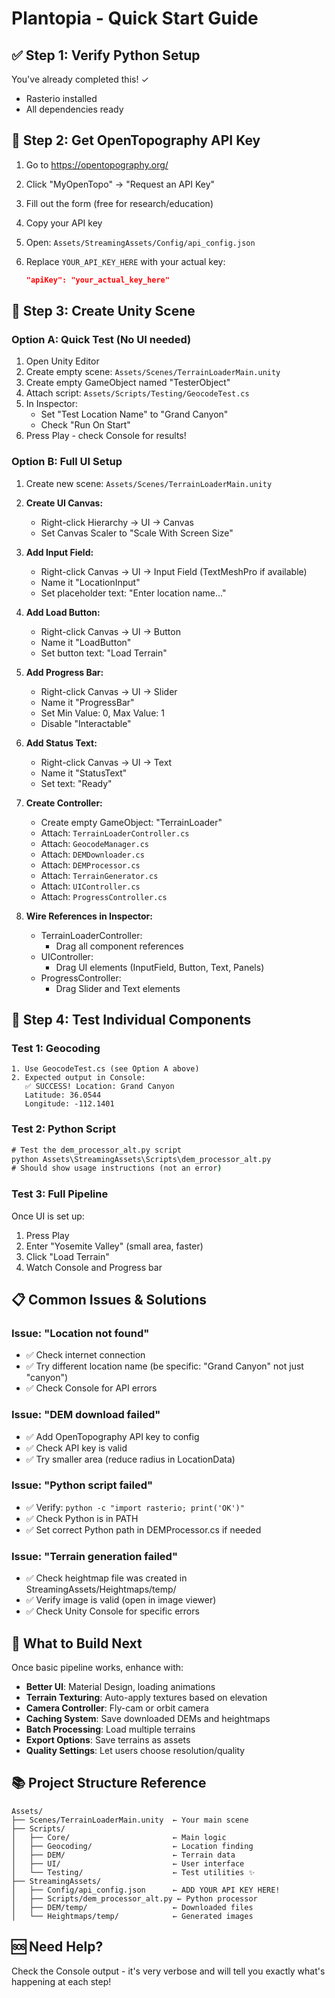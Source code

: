 # Plantopia - Quick Start Guide

## ✅ Step 1: Verify Python Setup

You've already completed this! ✓
- Rasterio installed
- All dependencies ready

## 🔑 Step 2: Get OpenTopography API Key

1. Go to https://opentopography.org/
2. Click "MyOpenTopo" → "Request an API Key"
3. Fill out the form (free for research/education)
4. Copy your API key

5. Open: `Assets/StreamingAssets/Config/api_config.json`
6. Replace `YOUR_API_KEY_HERE` with your actual key:
   ```json
   "apiKey": "your_actual_key_here"
   ```

## 🎨 Step 3: Create Unity Scene

### Option A: Quick Test (No UI needed)
1. Open Unity Editor
2. Create empty scene: `Assets/Scenes/TerrainLoaderMain.unity`
3. Create empty GameObject named "TesterObject"
4. Attach script: `Assets/Scripts/Testing/GeocodeTest.cs`
5. In Inspector:
   - Set "Test Location Name" to "Grand Canyon"
   - Check "Run On Start"
6. Press Play - check Console for results!

### Option B: Full UI Setup
1. Create new scene: `Assets/Scenes/TerrainLoaderMain.unity`
2. **Create UI Canvas:**
   - Right-click Hierarchy → UI → Canvas
   - Set Canvas Scaler to "Scale With Screen Size"

3. **Add Input Field:**
   - Right-click Canvas → UI → Input Field (TextMeshPro if available)
   - Name it "LocationInput"
   - Set placeholder text: "Enter location name..."

4. **Add Load Button:**
   - Right-click Canvas → UI → Button
   - Name it "LoadButton"
   - Set button text: "Load Terrain"

5. **Add Progress Bar:**
   - Right-click Canvas → UI → Slider
   - Name it "ProgressBar"
   - Set Min Value: 0, Max Value: 1
   - Disable "Interactable"

6. **Add Status Text:**
   - Right-click Canvas → UI → Text
   - Name it "StatusText"
   - Set text: "Ready"

7. **Create Controller:**
   - Create empty GameObject: "TerrainLoader"
   - Attach: `TerrainLoaderController.cs`
   - Attach: `GeocodeManager.cs`
   - Attach: `DEMDownloader.cs`
   - Attach: `DEMProcessor.cs`
   - Attach: `TerrainGenerator.cs`
   - Attach: `UIController.cs`
   - Attach: `ProgressController.cs`

8. **Wire References in Inspector:**
   - TerrainLoaderController:
     - Drag all component references
   - UIController:
     - Drag UI elements (InputField, Button, Text, Panels)
   - ProgressController:
     - Drag Slider and Text elements

## 🧪 Step 4: Test Individual Components

### Test 1: Geocoding
```
1. Use GeocodeTest.cs (see Option A above)
2. Expected output in Console:
   ✅ SUCCESS! Location: Grand Canyon
   Latitude: 36.0544
   Longitude: -112.1401
```

### Test 2: Python Script
```cmd
# Test the dem_processor_alt.py script
python Assets\StreamingAssets\Scripts\dem_processor_alt.py
# Should show usage instructions (not an error)
```

### Test 3: Full Pipeline
Once UI is set up:
1. Press Play
2. Enter "Yosemite Valley" (small area, faster)
3. Click "Load Terrain"
4. Watch Console and Progress bar

## 📋 Common Issues & Solutions

### Issue: "Location not found"
- ✅ Check internet connection
- ✅ Try different location name (be specific: "Grand Canyon" not just "canyon")
- ✅ Check Console for API errors

### Issue: "DEM download failed"
- ✅ Add OpenTopography API key to config
- ✅ Check API key is valid
- ✅ Try smaller area (reduce radius in LocationData)

### Issue: "Python script failed"
- ✅ Verify: `python -c "import rasterio; print('OK')"`
- ✅ Check Python is in PATH
- ✅ Set correct Python path in DEMProcessor.cs if needed

### Issue: "Terrain generation failed"
- ✅ Check heightmap file was created in StreamingAssets/Heightmaps/temp/
- ✅ Verify image is valid (open in image viewer)
- ✅ Check Unity Console for specific errors

## 🎯 What to Build Next

Once basic pipeline works, enhance with:
- **Better UI**: Material Design, loading animations
- **Terrain Texturing**: Auto-apply textures based on elevation
- **Camera Controller**: Fly-cam or orbit camera
- **Caching System**: Save downloaded DEMs and heightmaps
- **Batch Processing**: Load multiple terrains
- **Export Options**: Save terrains as assets
- **Quality Settings**: Let users choose resolution/quality

## 📚 Project Structure Reference

```
Assets/
├── Scenes/TerrainLoaderMain.unity  ← Your main scene
├── Scripts/
│   ├── Core/                       ← Main logic
│   ├── Geocoding/                  ← Location finding
│   ├── DEM/                        ← Terrain data
│   ├── UI/                         ← User interface
│   └── Testing/                    ← Test utilities ✨
├── StreamingAssets/
│   ├── Config/api_config.json      ← ADD YOUR API KEY HERE!
│   ├── Scripts/dem_processor_alt.py ← Python processor
│   ├── DEM/temp/                   ← Downloaded files
│   └── Heightmaps/temp/            ← Generated images
```

## 🆘 Need Help?

Check the Console output - it's very verbose and will tell you exactly what's happening at each step!

